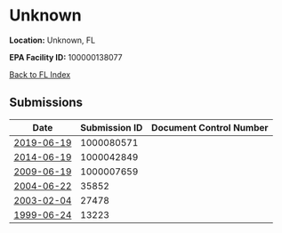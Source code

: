 # Unknown

**Location:** Unknown, FL

**EPA Facility ID:** 100000138077

[Back to FL Index](../../index.md)

## Submissions

| Date | Submission ID | Document Control Number |
|------|--------------|-------------------------|
| [2019-06-19](submissions/1000080571.md) | 1000080571 |  |
| [2014-06-19](submissions/1000042849.md) | 1000042849 |  |
| [2009-06-19](submissions/1000007659.md) | 1000007659 |  |
| [2004-06-22](submissions/35852.md) | 35852 |  |
| [2003-02-04](submissions/27478.md) | 27478 |  |
| [1999-06-24](submissions/13223.md) | 13223 |  |
